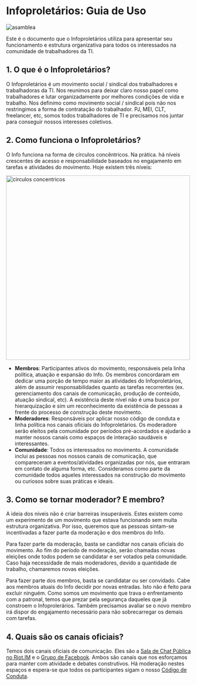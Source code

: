 # Infoproletários: Guia de Uso

<img src="https://github.com/infoproletarios/guia-de-uso/blob/master/asamblea.jpg" alt="asamblea">

Este é o documento que o Infoproletários utiliza para apresentar seu funcionamento e estrutura organizativa para todos os interessados na comunidade de trabalhadores da TI.

## 1. O que é o Infoproletários?
O Infoproletários é um movimento social / sindical dos trabalhadores e trabalhadoras da TI. Nos reunimos para deixar claro nosso papel como trabalhadores e lutar organizadamente por melhores condições de vida e trabalho. Nos definimo como movimento social / sindical pois não nos restringimos a forma de contratação do trabalhador. PJ, MEI, CLT, freelancer, etc, somos todos trabalhadores de TI e precisamos nos juntar para conseguir nossos interesses coletivos.

## 2. Como funciona o Infoproletários?
O Info funciona na forma de círculos concêntricos. Na prática. há níveis crescentes de acesso e responsabilidade baseados no engajamento em tarefas e atividades do movimento. Hoje existem três níveis:

<img src="https://github.com/infoproletarios/guia-de-uso/blob/master/circulos1.png" alt="circulos concentricos" width="500" height="500">

- **Membros**: Participantes ativos do movimento, responsáveis pela linha política, atuação e expansão do Info. Os membros concordaram em dedicar uma porção de tempo maior as atividades do Infoproletários, além de assumir responsabilidades quanto as tarefas recorrentes (ex. gerenciamento dos canais de comunicação, produção de conteúdo, atuação sindical, etc). A existência deste nível não é uma busca por hierarquização e sim um reconhecimento da existência de pessoas a frente do processo de construção deste movimento.
- **Moderadores**: Responsáveis por aplicar nosso código de conduta e linha política nos canais oficiais do Infoproletários. Os moderadore serão eleitos pela comunidade por períodos pré-acordados e ajudarão a manter nossos canais como espaços de interação saudáveis e interessantes.
- **Comunidade**: Todos os interessados no movimento. A comunidade inclui as pessoas nos nossos canais de comunicação, que compareceram a eventos/atividades organizadas por nós, que entraram em contato de alguma forma, etc. Consideramos como parte da comunidade todos aqueles interessados na construção do movimento ou curiosos sobre suas práticas e ideais.

## 3. Como se tornar moderador? E membro?
A ideia dos níveis não é criar barreiras insuperáveis. Estes existem como um experimento de um movimento que estava funcionando sem muita estrutura organizativa. Por isso, queremos que as pessoas sintam-se incentivadas a fazer parte da moderação e dos membros do Info.

Para fazer parte da moderação, basta se candidtar nos canais oficiais do movimento. Ao fim do período de moderação, serão chamadas novas eleições onde todos podem se candidatar e ser votados pela comunidade. Caso haja necessidade de mais moderadores, devido a quantidade de trabalho, chamaremos novas eleições.

Para fazer parte dos membros, basta se candidatar ou ser convidado. Cabe aos membros atuais do Info decidir por novas entradas. Isto não é feito para excluir ninguém. Como somos um movimento que trava o enfrentamento com a patronal, temos que prezar pela segurança daqueles que já constroem o Infoprolerários. Também precisamos avaliar se o novo membro irá dispor do engajamento necessário para não sobrecarregar os demais com tarefas.

## 4. Quais são os canais oficiais?
Temos dois canais oficiais de comunicação. Eles são a [Sala de Chat Pública no Riot.IM](https://riot.im/app/#/room/#infoproletarios:matrix.org) e o [Grupo de Facebook](https://www.facebook.com/groups/infoproletarios/). Ambos são canais que nos esforçamos para manter com atividade e debates construtivos. Há moderação nestes espaços e espera-se que todos os participantes sigam o nosso [Código de Conduta](#).
